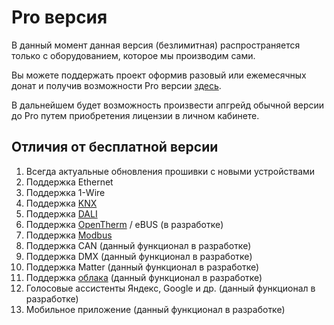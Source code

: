 # Pro версия

В данный момент данная версия (безлимитная) распространяется только с оборудованием, которое мы производим сами.

Вы можете поддержать проект оформив разовый или ежемесячных донат и получив возможности Pro версии [здесь](https://boosty.to/slsys).

В дальнейшем будет возможность произвести апгрейд обычной версии до Pro путем приобретения лицензии в личном кабинете.

## Отличия от бесплатной версии

1. Всегда актуальные обновления прошивки с новыми устройствами
2. Поддержка Ethernet
3. Поддержка 1-Wire
4. Поддержка [KNX](/knx.md)
5. Поддержка [DALI](/devices/din_mini_lighting_rus.md)
6. Поддержка [OpenTherm](/devices/din_mini_boiler_rus.md) / eBUS (в разработке)
7. Поддержка [Modbus](/modbus.md)
8. Поддержка CAN (данный функционал в разработке)
9. Поддержка DMX (данный функционал в разработке)
10. Поддержка Matter (данный функционал в разработке)
11. Поддержка [облака](/cloud.md) (данный функционал в разработке)
12. Голосовые ассистенты Яндекс, Google и др. (данный функционал в разработке)
13. Мобильное приложение (данный функционал в разработке)
